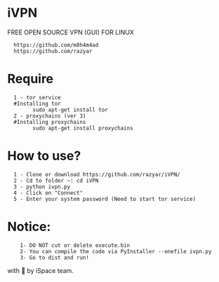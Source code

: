 # iVPN
FREE OPEN SOURCE VPN (GUI) FOR LINUX

      https://github.com/m0h4m4ad
      https://github.com/razyar

# Require
      1 - tor service 
      #Installing tor
            sudo apt-get install tor
      2 - proxychains (ver 3)
      #Installing proxychains
            sudo apt-get install proxychains
            

# How to use? 
      1 - Clone or download https://github.com/razyar/iVPN/
      2 - Cd to folder ~: cd iVPN
      3 - python ivpn.py
      4 - Click on "Connect"
      5 - Enter your system password (Need to start tor service)
  
  
# Notice: 
        1- DO NOT cut or delete execute.bin 
        2- You can compile the code via PyInstaller --onefile ivpn.py
        3- Go to dist and run!
    
    
    
with 🖤 by iSpace team.
